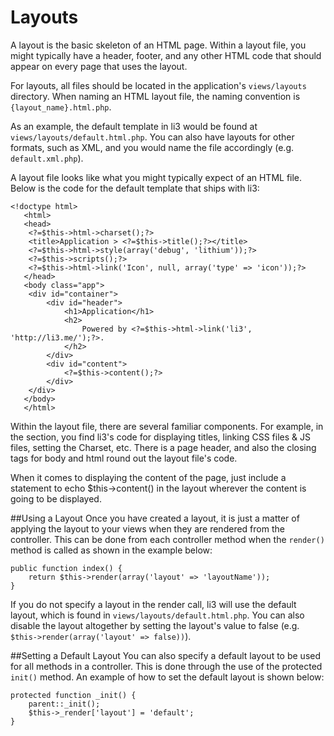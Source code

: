 # Layouts
A layout is the basic skeleton of an HTML page.  Within a layout file, you might typically have a header, footer, and any other HTML code that should appear on every page that uses the layout.

For layouts, all files should be located in the application's `views/layouts`  directory.  When naming an HTML layout file, the naming convention is `{layout_name}.html.php`.

As an example, the default template in li3 would be found at `views/layouts/default.html.php`.  You can also have layouts for other formats, such as XML, and you would name the file accordingly (e.g. `default.xml.php`).

A layout file looks like what you might typically expect of an HTML file.  Below is the code for the default template that ships with li3:

```
<!doctype html>
   <html>
   <head>
   	<?=$this->html->charset();?>
   	<title>Application > <?=$this->title();?></title>
   	<?=$this->html->style(array('debug', 'lithium'));?>
   	<?=$this->scripts();?>
   	<?=$this->html->link('Icon', null, array('type' => 'icon'));?>
   </head>
   <body class="app">
   	<div id="container">
   		<div id="header">
   			<h1>Application</h1>
   			<h2>
   				Powered by <?=$this->html->link('li3', 'http://li3.me/');?>.
   			</h2>
   		</div>
   		<div id="content">
   			<?=$this->content();?>
   		</div>
   	</div>
   </body>
   </html>
```

Within the layout file, there are several familiar components.  For example, in the <head> section, you find li3's code for displaying titles, linking CSS files & JS files, setting the Charset, etc.  There is a page header, and also the closing tags for body and html round out the layout file's code.

When it comes to displaying the content of the page, just include a statement to echo $this->content() in the layout wherever the content is going to be displayed.

##Using a Layout
Once you have created a layout, it is just a matter of applying the layout to your views when they are rendered from the controller.  This can be done from each controller method when the `render()` method is called as shown in the example below:

```
public function index() {
	return $this->render(array('layout' => 'layoutName'));
}
```

If you do not specify a layout in the render call, li3 will use the default layout, which is found in `views/layouts/default.html.php`.  You can also disable the layout altogether by setting the layout's value to false (e.g. `$this->render(array('layout' => false))`).

##Setting a Default Layout
You can also specify a default layout to be used for all methods in a controller.  This is done through the use of the protected `init()` method.  An example of how to set the default layout is shown below:

```
protected function _init() {
	parent::_init();
	$this->_render['layout'] = 'default';
}
```
